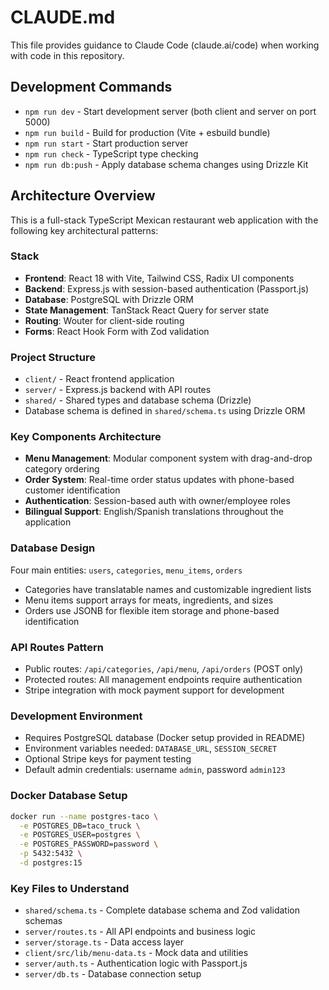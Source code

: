 # CLAUDE.md

This file provides guidance to Claude Code (claude.ai/code) when working with code in this repository.

## Development Commands

- `npm run dev` - Start development server (both client and server on port 5000)
- `npm run build` - Build for production (Vite + esbuild bundle)
- `npm run start` - Start production server
- `npm run check` - TypeScript type checking
- `npm run db:push` - Apply database schema changes using Drizzle Kit

## Architecture Overview

This is a full-stack TypeScript Mexican restaurant web application with the following key architectural patterns:

### Stack
- **Frontend**: React 18 with Vite, Tailwind CSS, Radix UI components
- **Backend**: Express.js with session-based authentication (Passport.js)
- **Database**: PostgreSQL with Drizzle ORM
- **State Management**: TanStack React Query for server state
- **Routing**: Wouter for client-side routing
- **Forms**: React Hook Form with Zod validation

### Project Structure
- `client/` - React frontend application
- `server/` - Express.js backend with API routes
- `shared/` - Shared types and database schema (Drizzle)
- Database schema is defined in `shared/schema.ts` using Drizzle ORM

### Key Components Architecture
- **Menu Management**: Modular component system with drag-and-drop category ordering
- **Order System**: Real-time order status updates with phone-based customer identification
- **Authentication**: Session-based auth with owner/employee roles
- **Bilingual Support**: English/Spanish translations throughout the application

### Database Design
Four main entities: `users`, `categories`, `menu_items`, `orders`
- Categories have translatable names and customizable ingredient lists
- Menu items support arrays for meats, ingredients, and sizes
- Orders use JSONB for flexible item storage and phone-based identification

### API Routes Pattern
- Public routes: `/api/categories`, `/api/menu`, `/api/orders` (POST only)
- Protected routes: All management endpoints require authentication
- Stripe integration with mock payment support for development

### Development Environment
- Requires PostgreSQL database (Docker setup provided in README)
- Environment variables needed: `DATABASE_URL`, `SESSION_SECRET`
- Optional Stripe keys for payment testing
- Default admin credentials: username `admin`, password `admin123`

### Docker Database Setup
```bash
docker run --name postgres-taco \
  -e POSTGRES_DB=taco_truck \
  -e POSTGRES_USER=postgres \
  -e POSTGRES_PASSWORD=password \
  -p 5432:5432 \
  -d postgres:15
```

### Key Files to Understand
- `shared/schema.ts` - Complete database schema and Zod validation schemas
- `server/routes.ts` - All API endpoints and business logic
- `server/storage.ts` - Data access layer
- `client/src/lib/menu-data.ts` - Mock data and utilities
- `server/auth.ts` - Authentication logic with Passport.js
- `server/db.ts` - Database connection setup